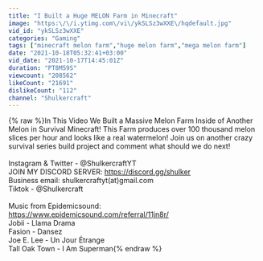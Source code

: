 ```yaml
---
title: "I Built a Huge MELON Farm in Minecraft"
image: "https:\/\/i.ytimg.com\/vi\/ykSLSz3wXXE\/hqdefault.jpg"
vid_id: "ykSLSz3wXXE"
categories: "Gaming"
tags: ["minecraft melon farm","huge melon farm","mega melon farm"]
date: "2021-10-18T05:32:41+03:00"
vid_date: "2021-10-17T14:45:01Z"
duration: "PT8M59S"
viewcount: "208562"
likeCount: "21691"
dislikeCount: "112"
channel: "Shulkercraft"
---
```

{% raw %}In This Video We Built a Massive Melon Farm Inside of Another Melon in Survival Minecraft! This Farm produces over 100 thousand melon slices per hour and looks like a real watermelon! Join us on another crazy survival series build project and comment what should we do next!<br /><br />Instagram &amp; Twitter - @ShulkercraftYT<br />JOIN MY DISCORD SERVER: <a rel="nofollow" target="blank" href="https://discord.gg/shulker">https://discord.gg/shulker</a><br />Business email: shulkercraftyt(at)gmail.com<br />Tiktok - @Shulkercraft<br /><br />Music from Epidemicsound: <a rel="nofollow" target="blank" href="https://www.epidemicsound.com/referral/11jn8r/">https://www.epidemicsound.com/referral/11jn8r/</a><br />Jobii - Llama Drama<br />Fasion - Dansez<br />Joe E. Lee - Un Jour Étrange<br />Tall Oak Town - I Am Superman{% endraw %}
